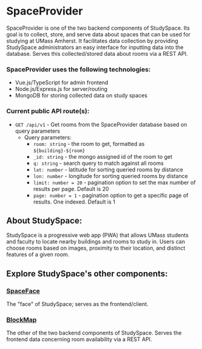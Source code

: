 # SpaceProvider

SpaceProvider is one of the two backend components of StudySpace. Its goal is to collect, store, and serve data about spaces that can be used for studying at UMass Amherst. It facilitates data collection by providing StudySpace administrators an easy interface for inputting data into the database. Serves this collected/stored data about rooms via a REST API.

### SpaceProvider uses the following technologies:
- Vue.js/TypeScript for admin frontend
- Node.js/Express.js for server/routing
- MongoDB for storing collected data on study spaces

### Current public API route(s):
- `GET /api/v1` - Get rooms from the SpaceProvider database based on query parameters
    - Query parameters:
        - `room: string` - the room to get, formatted as `${building}-${room}`
        - `_id: string` - the mongo assigned id of the room to get
        - `q: string` - search query to match against all rooms
        - `lat: number` - latitude for sorting queried rooms by distance
        - `lon: number` - longitude for sorting queried rooms by distance
        - `limit: number = 20` - pagination option to set the max number of results per page. Default is 20
        - `page: number = 1` - pagination option to get a specific page of results. One indexed. Default is 1

## About StudySpace:
StudySpace is a progressive web app (PWA) that allows UMass students and faculty to locate nearby buildings and rooms to study in. Users can choose rooms based on images, proximity to their location, and distinct features of a given room. 

## Explore StudySpace's other components:
### [SpaceFace](https://github.com/NickW777/SpaceFace)
The "face" of StudySpace; serves as the frontend/client.
### [BlockMap](https://github.com/emmethamell/BlockMap)
The other of the two backend components of StudySpace. Serves the frontend data concerning room availability via a REST API.
